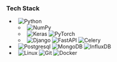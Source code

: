 <h3>Tech Stack</h3>

- &nbsp;
  ![Python](https://img.shields.io/badge/-Python-333333?style=flat&logo=python)
  - &nbsp;
    ![NumPy](https://img.shields.io/badge/-NumPy-333333?style=flat&logo=numpy)
  - &nbsp;
    ![Keras](https://img.shields.io/badge/-Keras-333333?style=flat&logo=keras)
    ![PyTorch](https://img.shields.io/badge/-PyTorch-333333?style=flat&logo=pytorch)
  - &nbsp;
    ![Django](https://img.shields.io/badge/-Django-333333?style=flat&logo=django)
    ![FastAPI](https://img.shields.io/badge/-FastAPI-333333?style=flat&logo=fastapi)
    ![Celery](https://img.shields.io/badge/-Celery-333333?style=flat&logo=celery)
- &nbsp;
  ![Postgresql](https://img.shields.io/badge/-Postgresql-333333?style=flat&logo=postgresql)
  ![MongoDB](https://img.shields.io/badge/-InfluxDB-333333?style=flat&logo=influxdb)
  ![InfluxDB](https://img.shields.io/badge/-Redis-333333?style=flat&logo=redis)
-  &nbsp;
  ![Linux](https://img.shields.io/badge/-Linux-333333?style=flat&logo=linux)
  ![Git](https://img.shields.io/badge/-Git-333333?style=flat&logo=git)
  ![Docker](https://img.shields.io/badge/-Docker-333333?style=flat&logo=docker)
<br/>
